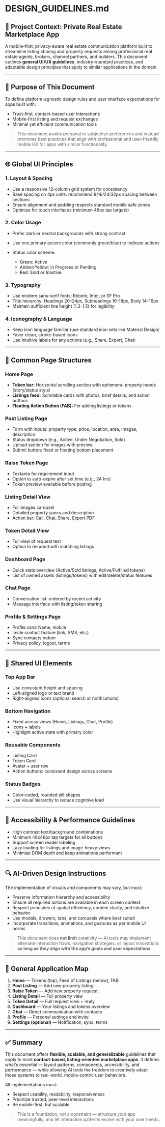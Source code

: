 # DESIGN\_GUIDELINES.md

## 📅 Project Context: Private Real Estate Marketplace App

A mobile-first, privacy-aware real estate communication platform built to streamline listing sharing and property requests among professional real estate agents, brokers, channel partners, and builders. This document outlines **general UI/UX guidelines**, industry-standard practices, and adaptable design principles that apply to similar applications in the domain.

---

## 🎯 Purpose of This Document

To define platform-agnostic design rules and user interface expectations for apps built with:

* Trust-first, contact-based user interactions
* Mobile-first listing and request exchanges
* Minimal yet efficient communication tools

> This document avoids personal or subjective preferences and instead promotes best practices that align with professional and user-friendly mobile UX for apps with similar functionality.

---

## 🌐 Global UI Principles

### 1. Layout & Spacing

* Use a responsive 12-column grid system for consistency
* Base spacing on 4px units: recommend 8/16/24/32px spacing between sections
* Ensure alignment and padding respects standard mobile safe zones
* Optimize for touch interfaces (minimum 48px tap targets)

### 2. Color Usage

* Prefer dark or neutral backgrounds with strong contrast
* Use one primary accent color (commonly green/blue) to indicate actions
* Status color scheme:

  * Green: Active
  * Amber/Yellow: In Progress or Pending
  * Red: Sold or Inactive

### 3. Typography

* Use modern sans-serif fonts: Roboto, Inter, or SF Pro
* Title hierarchy: Headings 20–24px, Subheadings 16–18px, Body 14–16px
* Maintain sufficient line height (1.3–1.5) for legibility

### 4. Iconography & Language

* Keep icon language familiar (use standard icon sets like Material Design)
* Favor clean, stroke-based icons
* Use intuitive labels for any actions (e.g., Share, Export, Chat)

---

## 📱 Common Page Structures

### Home Page

* **Token bar:** Horizontal scrolling section with ephemeral property needs (story/status style)
* **Listings feed:** Scrollable cards with photos, brief details, and action buttons
* **Floating Action Button (FAB):** For adding listings or tokens

### Post Listing Page

* Form with inputs: property type, price, location, area, images, description
* Status dropdown (e.g., Active, Under Negotiation, Sold)
* Upload section for images with preview
* Submit button: fixed or floating bottom placement

### Raise Token Page

* Textarea for requirement input
* Option to auto-expire after set time (e.g., 24 hrs)
* Token preview available before posting

### Listing Detail View

* Full images carousel
* Detailed property specs and description
* Action bar: Call, Chat, Share, Export PDF

### Token Detail View

* Full view of request text
* Option to respond with matching listings

### Dashboard Page

* Quick stats overview (Active/Sold listings, Active/Fulfilled tokens)
* List of owned assets (listings/tokens) with edit/delete/status features

### Chat Page

* Conversation list: ordered by recent activity
* Message interface with listing/token sharing

### Profile & Settings Page

* Profile card: Name, mobile
* Invite contact feature (link, SMS, etc.)
* Sync contacts button
* Privacy policy, logout, terms

---

## 🔄 Shared UI Elements

### Top App Bar

* Use consistent height and spacing
* Left-aligned logo or text brand
* Right-aligned icons (optional search or notifications)

### Bottom Navigation

* Fixed across views (Home, Listings, Chat, Profile)
* Icons + labels
* Highlight active state with primary color

### Reusable Components

* Listing Card
* Token Card
* Avatar + user row
* Action buttons: consistent design across screens

### Status Badges

* Color-coded, rounded pill shapes
* Use visual hierarchy to reduce cognitive load

---

## 🧠 Accessibility & Performance Guidelines

* High contrast text/background combinations
* Minimum 48x48px tap targets for all buttons
* Support screen reader labeling
* Lazy loading for listings and image-heavy views
* Minimize DOM depth and keep animations performant

---

## 🔍 AI-Driven Design Instructions

The implementation of visuals and components may vary, but must:

* Preserve information hierarchy and accessibility
* Ensure all required actions are available in each screen context
* Respect principles of spatial efficiency, content clarity, and intuitive behavior
* Use modals, drawers, tabs, and carousels where best suited
* Incorporate transitions, animations, and gestures as per mobile UI norms

> This document does **not limit** creativity — AI tools may implement alternate interaction flows, navigation strategies, or layout innovations **so long as they align with the app’s goals and user expectations**.

---

## 🔗 General Application Map

1. **Home** — Tokens (top), Feed of Listings (below), FAB
2. **Post Listing** — Add new property listing
3. **Raise Token** — Add new property request
4. **Listing Detail** — Full property view
5. **Token Detail** — Full request view + reply
6. **Dashboard** — Your listings and tokens overview
7. **Chat** — Direct communication with contacts
8. **Profile** — Personal settings and invite
9. **Settings (optional)** — Notification, sync, terms

---

## ✅ Summary

This document offers **flexible, scalable, and generalizable** guidelines that apply to most **contact-based, listing-oriented marketplace apps**. It defines what’s essential — layout patterns, components, accessibility, and performance — while allowing AI tools the freedom to creatively adapt those systems to real-world, mobile-centric user behaviors.

All implementations must:

* Respect usability, readability, responsiveness
* Prioritize trusted, peer-level interactions
* Be mobile-first, but scalable

> This is a foundation, not a constraint — structure your app meaningfully, and let interaction patterns evolve with your user needs.
